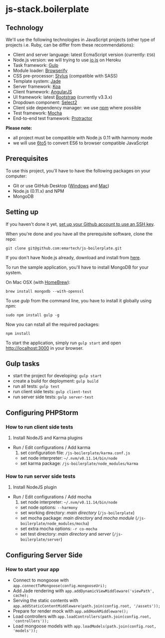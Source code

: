 js-stack.boilerplate
==============

Technology
----------

We'll use the following technologies in JavaScript projects (other type of projects i.e. Ruby, can be differ from these recommendations):

- Client and server language: latest EcmaScript version (currently: `ES6`)
- Node.js version: we will trying to use [io.js](https://iojs.org) on Heroku
- Task framework: [Gulp](http://gulpjs.com)
- Module loader: [Browserify](http://browserify.org)
- CSS pre-processor: [Stylus](http://learnboost.github.io/stylus/) (compatible with SASS)
- Template system: [Jade](http://jade-lang.com)
- Server framework: [Koa](http://koajs.com)
- Client framework: [AngularJS](https://angularjs.org)
- UI framework: latest [Bootstrap](http://getbootstrap.com) (currently v3.3.x)
- Dropdown component: [Select2](https://select2.github.io)
- Client side dependency manager: we use [npm](https://www.npmjs.com) where possible
- Test framework: [Mocha](http://mochajs.org)
- End-to-end test framework: [Protractor](http://angular.github.io/protractor/)

**Please note:** 

- all project must be compatible with Node.js 0.11 with harmony mode
- we will use [6to5](https://6to5.org) to convert ES6 to browser compatible JavaScript



Prerequisites
-------------

To use this project, you'll have to have the following packages on your computer:

- Git or use GitHub Desktop ([Windows](https://windows.github.com) and [Mac](https://mac.github.com))
- Node.js (0.11.x) and NPM
- MongoDB


Setting up
----------

If you haven't done it yet, [set up your Github account to use an SSH key](https://help.github.com/articles/generating-ssh-keys).

When you're done and you have all the prerequisite software, clone the repo:

```
git clone git@github.com:emartech/js-boilerplate.git
```

If you don't have Node.js already, download and install from [here](http://blog.nodejs.org/2015/01/30/node-v0-11-16-unstable/).

To run the sample application, you'll have to install MongoDB for your system.

On Mac OSX (with [HomeBrew](http://brew.sh/)):

```
brew install mongodb --with-openssl
```

To use *gulp* from the command line, you have to install it globally using *npm*:

```
sudo npm install gulp -g
```

Now you can nstall all the required packages:

```
npm install
```

To start the application, simply run `gulp start` and open [http://localhost:3000](http://localhost:3000) in your browser.


Gulp tasks
----------

- start the project for developing: `gulp start`
- create a build for deployment: `gulp build`
- run all tests: `gulp test`
- run client side tests: `gulp client-test`
- run server side tests: `gulp server-test`


Configuring PHPStorm
--------------------

### How to run client side tests

1. Install NodeJS and Karma plugins
- Run / Edit configurations / Add karma
  1. set configuration file: `/js-boilerplate/karma.conf.js`
  -  set node interpreter: `~/.nvm/v0.11.14/bin/node`
  -  set karma package: `/js-boilerplate/node_modules/karma`

### How to run server side tests

1. Install NodeJS plugin
- Run / Edit configurations / Add mocha
  1. set node interpreter: `~/.nvm/v0.11.14/bin/node`
  -  set node options: `--harmony`
  -  set working directory: _main directory_ (`/js-boilerplate`)
  -  set mocha package: _main directory_ and _mocha module_ (`/js-boilerplate/node_modules/mocha`)
  -  set extra mocha options: `-r co-mocha`
  -  set test directory: _main directory_ and _server_ (`/js-boilerplate/server`)
  

Configuring Server Side
-----------------------
### How to start your app

- Connect to mongoose with `app.connectToMongoose(config.mongooseUri);`
- Add Jade rendering with `app.addDynamicViewMiddleware('viewPath', cache);`
- Serving the static contents with `app.addStaticContentMiddleware(path.join(config.root, '/assets'));`
- Prepare for render mock with `app.addHookMiddleware();`
- Load controllers with `app.loadControllers(path.join(config.root, 'controllers'));`
- Load mongoose models with `app.loadModels(path.join(config.root, 'models'));`
